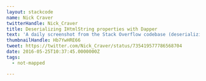```yaml
---
layout: stackcode
name: Nick Craver
twitterHandle: Nick_Craver
title: Deserializing IHtmlString properties with Dapper
text: 'A daily screenshot from the Stack Overflow codebase (deserializing IHtmlString properties with Dapper). '
thumbnailHandle: Hb7YwHRE66
tweet: https://twitter.com/Nick_Craver/status/735419577786568704
date: 2016-05-25T10:37:45.0000000Z
tags:
  - not-mapped

---
```

